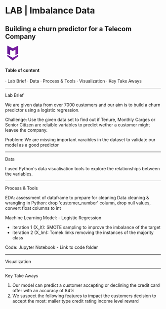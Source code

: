 # LAB | Imbalance Data

## Building a churn predictor for a Telecom Company

![alt text](https://github.com/adam-p/markdown-here/raw/master/src/common/images/icon48.png "Logo Title Text 1")

#### Table of content

· Lab Brief
· Data
· Process & Tools
· Visualization
· Key Take Aways
___________________
Lab Brief

We are given data from over 7000 customers and our aim is to build a churn predictor using a logistic regression.  

Challenge: Use the given data set to find out if Tenure, Monthly Carges or Senior Citizen are relaible variables to predict wether a customer might leavee the company.  

Problem: We are missing important varaibles in the dataset to validate our model as a good predictor 
___________________
Data

I used Python's data visualisation tools to explore the relationships between the variables.
___________________
Process & Tools

EDA: assessment of dataframe to prepare for cleaning
Data cleaning & wrangling in Python: drop 'customer_number' column, drop null values, convert float columns to int

Machine Learning Model: - Logistic Regression
  - iteration 1 (X_lt): SMOTE sampling to improve the imbalance of the target
  - iteration 2 (X_lm): Tomek links removing the instances of the majority class

Code: Jupyter Notebook - Link to code folder
___________________
Visualization


___________________
Key Take Aways
1. Our model can predict a customer accepting or declining the credit card offer with an accuracy of 84%
2. We suspect the following features to impact the customers decision to accept the most:
mailer type
credit rating
income level
reward
